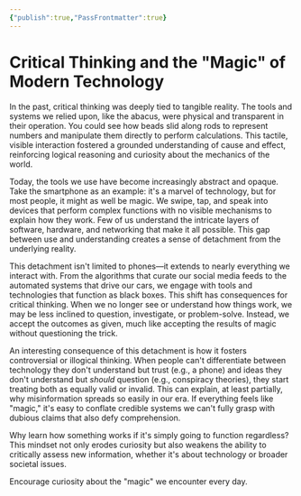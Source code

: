 ```yaml
---
{"publish":true,"PassFrontmatter":true}
---
```


# Critical Thinking and the "Magic" of Modern Technology  

In the past, critical thinking was deeply tied to tangible reality. The tools and systems we relied upon, like the abacus, were physical and transparent in their operation. You could see how beads slid along rods to represent numbers and manipulate them directly to perform calculations. This tactile, visible interaction fostered a grounded understanding of cause and effect, reinforcing logical reasoning and curiosity about the mechanics of the world.  

Today, the tools we use have become increasingly abstract and opaque. Take the smartphone as an example: it's a marvel of technology, but for most people, it might as well be magic. We swipe, tap, and speak into devices that perform complex functions with no visible mechanisms to explain how they work. Few of us understand the intricate layers of software, hardware, and networking that make it all possible. This gap between use and understanding creates a sense of detachment from the underlying reality.  

This detachment isn't limited to phones—it extends to nearly everything we interact with. From the algorithms that curate our social media feeds to the automated systems that drive our cars, we engage with tools and technologies that function as black boxes. This shift has consequences for critical thinking. When we no longer see or understand how things work, we may be less inclined to question, investigate, or problem-solve. Instead, we accept the outcomes as given, much like accepting the results of magic without questioning the trick.  

An interesting consequence of this detachment is how it fosters controversial or illogical thinking. When people can't differentiate between technology they don't understand but trust (e.g., a phone) and ideas they don't understand but *should* question (e.g., conspiracy theories), they start treating both as equally valid or invalid. This can explain, at least partially, why misinformation spreads so easily in our era. If everything feels like "magic," it's easy to conflate credible systems we can't fully grasp with dubious claims that also defy comprehension.  

Why learn how something works if it's simply going to function regardless? This mindset not only erodes curiosity but also weakens the ability to critically assess new information, whether it's about technology or broader societal issues.  

Encourage curiosity about the "magic" we encounter every day.

